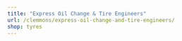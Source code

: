```yaml
---
title: "Express Oil Change & Tire Engineers"
url: /clemmons/express-oil-change-and-tire-engineers/
shop: tyres
---
```


